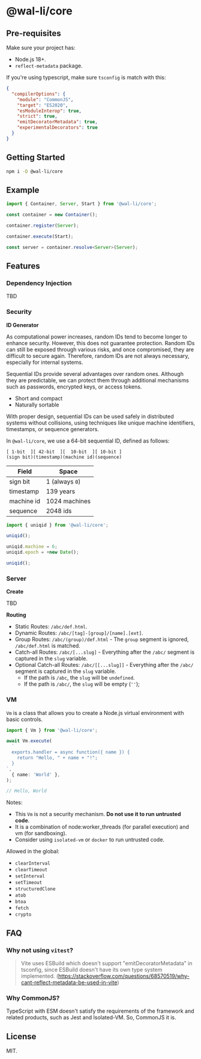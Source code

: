 # @wal-li/core

## Pre-requisites

Make sure your project has:

- Node.js 18+.
- `reflect-metadata` package.

If you're using typescript, make sure `tsconfig` is match with this:

```json
{
  "compilerOptions": {
    "module": "CommonJS",
    "target": "ES2020",
    "esModuleInterop": true,
    "strict": true,
    "emitDecoratorMetadata": true,
    "experimentalDecorators": true
  }
}
```

## Getting Started

```bash
npm i -D @wal-li/core
```

## Example

```ts
import { Container, Server, Start } from '@wal-li/core';

const container = new Container();

container.register(Server);

container.execute(Start);

const server = container.resolve<Server>(Server);
```

## Features

### Dependency Injection

TBD

### Security

**ID Generator**

As computational power increases, random IDs tend to become longer to enhance security. However, this does not guarantee protection. Random IDs can still be exposed through various risks, and once compromised, they are difficult to secure again. Therefore, random IDs are not always necessary, especially for internal systems.

Sequential IDs provide several advantages over random ones. Although they are predictable, we can protect them through additional mechanisms such as passwords, encrypted keys, or access tokens.

- Short and compact
- Naturally sortable

With proper design, sequential IDs can be used safely in distributed systems without collisions, using techniques like unique machine identifiers, timestamps, or sequence generators.

In `@wal-li/core`, we use a 64-bit sequential ID, defined as follows:

```
[ 1-bit  ][ 42-bit  ][  10-bit  ][ 10-bit ]
(sign bit)(timestamp)(machine id)(sequence)
```

| Field      | Space          |
| ---------- | -------------- |
| sign bit   | 1 (always `0`) |
| timestamp  | 139 years      |
| machine id | 1024 machines  |
| sequence   | 2048 ids       |

```js
import { uniqid } from '@wal-li/core';

uniqid();

uniqid.machine = 6;
uniqid.epoch = +new Date();

uniqid();
```

### Server

**Create**

TBD

**Routing**

- Static Routes: `/abc/def.html`.
- Dynamic Routes: `/abc/[tag]-[group]/[name].[ext]`.
- Group Routes: `/abc/(group)/def.html` - The `group` segment is ignored, `/abc/def.html` is matched.
- Catch-all Routes: `/abc/[...slug]` - Everything after the `/abc/` segment is captured in the `slug` variable.
- Optional Catch-all Routes: `/abc/[[...slug]]` - Everything after the `/abc/` segment is captured in the `slug` variable.
  - If the path is `/abc`, the `slug` will be `undefined`.
  - If the path is `/abc/`, the `slug` will be empty (`''`);

### VM

`Vm` is a class that allows you to create a Node.js virtual environment with basic controls.

```ts
import { Vm } from '@wal-li/core';

await Vm.execute(
  `
  exports.handler = async function({ name }) {
    return "Hello, " + name + "!";
  }
`,
  { name: 'World' },
);

// Hello, World
```

Notes:

- This `Vm` is not a security mechanism. **Do not use it to run untrusted code**.
- It is a combination of node:worker_threads (for parallel execution) and vm (for sandboxing).
- Consider using `isolated-vm` or `docker` to run untrusted code.

Allowed in the global:

- `clearInterval`
- `clearTimeout`
- `setInterval`
- `setTimeout`
- `structuredClone`
- `atob`
- `btoa`
- `fetch`
- `crypto`

## FAQ

### Why not using `vitest`?

> Vite uses ESBuild which doesn't support "emitDecoratorMetadata" in tsconfig, since ESBuild doesn't have its own type system implemented. (https://stackoverflow.com/questions/68570519/why-cant-reflect-metadata-be-used-in-vite)

### Why CommonJS?

TypeScript with ESM doesn't satisfy the requirements of the framework and related products, such as Jest and Isolated-VM. So, CommonJS it is.

## License

MIT.
